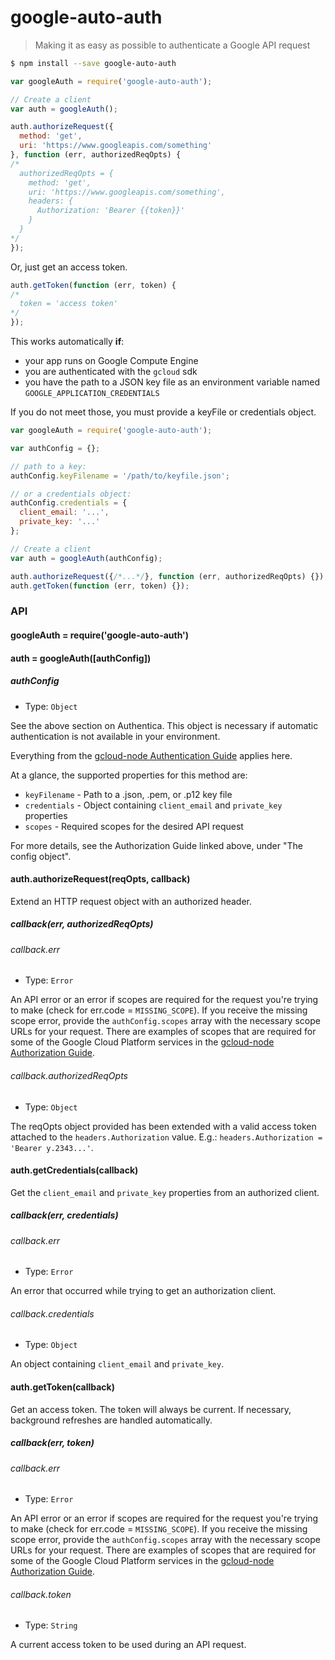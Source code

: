 # google-auto-auth
> Making it as easy as possible to authenticate a Google API request

```sh
$ npm install --save google-auto-auth
```
```js
var googleAuth = require('google-auto-auth');

// Create a client
var auth = googleAuth();

auth.authorizeRequest({
  method: 'get',
  uri: 'https://www.googleapis.com/something'
}, function (err, authorizedReqOpts) {
/*
  authorizedReqOpts = {
    method: 'get',
    uri: 'https://www.googleapis.com/something',
    headers: {
      Authorization: 'Bearer {{token}}'
    }
  }
*/
});
```

Or, just get an access token.
```js
auth.getToken(function (err, token) {
/*
  token = 'access token'
*/
});
```

<a name="automatic-if"></a>
This works automatically **if**:

  - your app runs on Google Compute Engine
  - you are authenticated with the `gcloud` sdk
  - you have the path to a JSON key file as an environment variable named `GOOGLE_APPLICATION_CREDENTIALS`

If you do not meet those, you must provide a keyFile or credentials object.

```js
var googleAuth = require('google-auto-auth');

var authConfig = {};

// path to a key:
authConfig.keyFilename = '/path/to/keyfile.json';

// or a credentials object:
authConfig.credentials = {
  client_email: '...',
  private_key: '...'
};

// Create a client
var auth = googleAuth(authConfig);

auth.authorizeRequest({/*...*/}, function (err, authorizedReqOpts) {});
auth.getToken(function (err, token) {});
```

### API

#### googleAuth = require('google-auto-auth')

#### auth = googleAuth([authConfig])

##### authConfig

- Type: `Object`

See the above section on Authentica. This object is necessary if automatic authentication is not available in your environment.

Everything from the [gcloud-node Authentication Guide](https://googlecloudplatform.github.io/gcloud-node/#/authentication) applies here.

At a glance, the supported properties for this method are:

- `keyFilename` - Path to a .json, .pem, or .p12 key file
- `credentials` - Object containing `client_email` and `private_key` properties
- `scopes` - Required scopes for the desired API request

For more details, see the Authorization Guide linked above, under "The config object".

#### auth.authorizeRequest(reqOpts, callback)

Extend an HTTP request object with an authorized header.

##### callback(err, authorizedReqOpts)

###### callback.err

- Type: `Error`

An API error or an error if scopes are required for the request you're trying to make (check for err.code = `MISSING_SCOPE`). If you receive the missing scope error, provide the `authConfig.scopes` array with the necessary scope URLs for your request. There are examples of scopes that are required for some of the Google Cloud Platform services in the [gcloud-node Authorization Guide](https://googlecloudplatform.github.io/gcloud-node/#/authorization).

###### callback.authorizedReqOpts

- Type: `Object`

The reqOpts object provided has been extended with a valid access token attached to the `headers.Authorization` value. E.g.: `headers.Authorization = 'Bearer y.2343...'`.

#### auth.getCredentials(callback)

Get the `client_email` and `private_key` properties from an authorized client.

##### callback(err, credentials)

###### callback.err

- Type: `Error`

An error that occurred while trying to get an authorization client.

###### callback.credentials

- Type: `Object`

An object containing `client_email` and `private_key`.


#### auth.getToken(callback)

Get an access token. The token will always be current. If necessary, background refreshes are handled automatically.

##### callback(err, token)

###### callback.err

- Type: `Error`

An API error or an error if scopes are required for the request you're trying to make (check for err.code = `MISSING_SCOPE`). If you receive the missing scope error, provide the `authConfig.scopes` array with the necessary scope URLs for your request. There are examples of scopes that are required for some of the Google Cloud Platform services in the [gcloud-node Authorization Guide](https://googlecloudplatform.github.io/gcloud-node/#/authorization).

###### callback.token

- Type: `String`

A current access token to be used during an API request.
